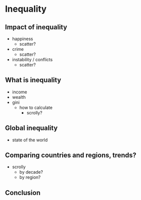 # Inequality

## Impact of inequality

- happiness
  - scatter?
- crime
  - scatter?
- instability / conflicts
  - scatter?

## What is inequality

- income
- wealth
- gini
  - how to calculate
    - scrolly?

## Global inequality

- state of the world

## Comparing countries and regions, trends?

- scrolly
  - by decade?
  - by region?

## Conclusion
